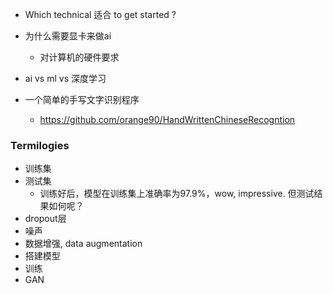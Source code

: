 - Which technical 适合 to get started ?
- 为什么需要显卡来做ai
	- 对计算机的硬件要求
- ai vs ml vs 深度学习


- 一个简单的手写文字识别程序
	- https://github.com/orange90/HandWrittenChineseRecogntion

### Termilogies
- 训练集
- 测试集
	- 训练好后，模型在训练集上准确率为97.9%，wow, impressive. 但测试结果如何呢？
- dropout层
- 噪声
- 数据增强, data augmentation
- 搭建模型
- 训练
- GAN

